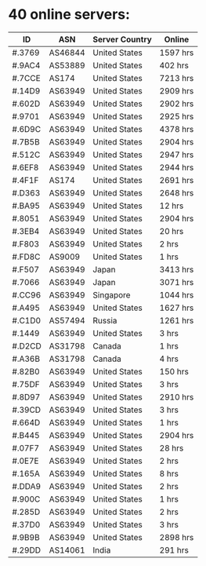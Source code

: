 # 40 online servers:

| ID | ASN | Server Country | Online |
| ------ | ------ | ------ | ------ |
| #.3769 | AS46844 | United States | 1597 hrs |
| #.9AC4 | AS53889 | United States | 402 hrs |
| #.7CCE | AS174 | United States | 7213 hrs |
| #.14D9 | AS63949 | United States | 2909 hrs |
| #.602D | AS63949 | United States | 2902 hrs |
| #.9701 | AS63949 | United States | 2925 hrs |
| #.6D9C | AS63949 | United States | 4378 hrs |
| #.7B5B | AS63949 | United States | 2904 hrs |
| #.512C | AS63949 | United States | 2947 hrs |
| #.6EF8 | AS63949 | United States | 2944 hrs |
| #.4F1F | AS174 | United States | 2691 hrs |
| #.D363 | AS63949 | United States | 2648 hrs |
| #.BA95 | AS63949 | United States | 12 hrs |
| #.8051 | AS63949 | United States | 2904 hrs |
| #.3EB4 | AS63949 | United States | 20 hrs |
| #.F803 | AS63949 | United States | 2 hrs |
| #.FD8C | AS9009 | United States | 1 hrs |
| #.F507 | AS63949 | Japan | 3413 hrs |
| #.7066 | AS63949 | Japan | 3071 hrs |
| #.CC96 | AS63949 | Singapore | 1044 hrs |
| #.A495 | AS63949 | United States | 1627 hrs |
| #.C1D0 | AS57494 | Russia | 1261 hrs |
| #.1449 | AS63949 | United States | 3 hrs |
| #.D2CD | AS31798 | Canada | 1 hrs |
| #.A36B | AS31798 | Canada | 4 hrs |
| #.82B0 | AS63949 | United States | 150 hrs |
| #.75DF | AS63949 | United States | 3 hrs |
| #.8D97 | AS63949 | United States | 2910 hrs |
| #.39CD | AS63949 | United States | 3 hrs |
| #.664D | AS63949 | United States | 1 hrs |
| #.B445 | AS63949 | United States | 2904 hrs |
| #.07F7 | AS63949 | United States | 28 hrs |
| #.0E7E | AS63949 | United States | 2 hrs |
| #.165A | AS63949 | United States | 8 hrs |
| #.DDA9 | AS63949 | United States | 2 hrs |
| #.900C | AS63949 | United States | 1 hrs |
| #.285D | AS63949 | United States | 2 hrs |
| #.37D0 | AS63949 | United States | 3 hrs |
| #.9B9B | AS63949 | United States | 2898 hrs |
| #.29DD | AS14061 | India | 291 hrs |

